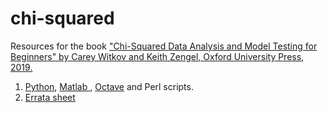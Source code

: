 # chi-squared
Resources for the book <a href ="https://www.amazon.com/Chi-Squared-Analysis-Model-Testing-Beginners/dp/0198847157/ref=sr_1_1?dchild=1&keywords=carey+witkov&qid=1595524805&sr=8-1"> "Chi-Squared Data Analysis and Model Testing for Beginners" by Carey Witkov and Keith Zengel, Oxford University Press, 2019. <a/>
  1) <a href = "https://github.com/witkov/chi-squared/blob/master/chi2_2d.ipynb">Python</a>, <a href = "https://github.com/witkov/chi-squared/blob/master/chi2_2d.m">Matlab </a>, <a href= "https://github.com/witkov/chi-squared/blob/master/chi2_1d_octave.m">Octave</a> and Perl scripts.
2) <a href = "https://github.com/witkov/chi-squared/blob/master/Errata%20sheet.txt"> Errata sheet </a> 
